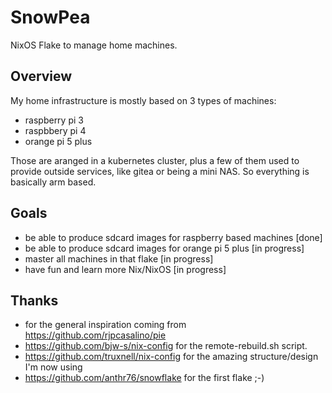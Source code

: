 # SnowPea

NixOS Flake to manage home machines.

## Overview

My home infrastructure is mostly based on 3 types of machines:

+ raspberry pi 3
+ raspbbery pi 4
+ orange pi 5 plus

Those are aranged in a kubernetes cluster, plus a few of them used to provide outside services, like gitea or being a mini NAS. So everything is basically arm based.

## Goals

+ be able to produce sdcard images for raspberry based machines [done]
+ be able to produce sdcard images for orange pi 5 plus [in progress]
+ master all machines in that flake [in progress]
+ have fun and learn more Nix/NixOS [in progress]

## Thanks

+ for the general inspiration coming from <https://github.com/rjpcasalino/pie>
+ <https://github.com/bjw-s/nix-config> for the remote-rebuild.sh script.
+ <https://github.com/truxnell/nix-config> for the amazing structure/design I'm now using
+ <https://github.com/anthr76/snowflake> for the first flake ;-)

